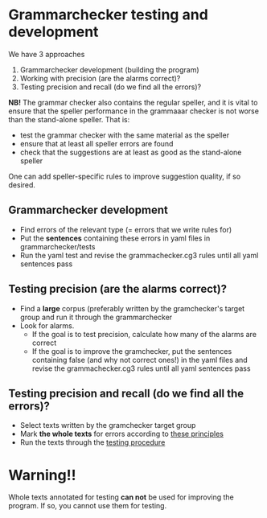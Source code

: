 # Grammarchecker testing and development

We have 3 approaches

1. Grammarchecker development (building the program)
2. Working with precision (are the alarms correct)?
3. Testing precision and recall (do we find all the errors)?

__NB!__ The grammar checker also contains the regular speller, and it is vital to ensure that the speller performance in the grammaaar checker is not worse than the stand-alone speller. That is:

- test the grammar checker with the same material as the speller
- ensure that at least all speller errors are found
- check that the suggestions are at least as good as the stand-alone speller

One can add speller-specific rules to improve suggestion quality, if so desired.

## Grammarchecker development
- Find errors of the relevant type (= errors that we write rules for)
- Put the **sentences** containing these errors in yaml files in grammarchecker/tests
- Run the yaml test and revise the grammachecker.cg3 rules until all yaml sentences pass

## Testing precision (are the alarms correct)?
- Find a **large** corpus (preferably written by the gramchecker's target group and run it through the grammarchecker
- Look for alarms. 
	- If the goal is to test precision, calculate how many of the alarms are correct 
	- If the goal is to improve the gramchecker, put the sentences containing false (and why not correct ones!) in the yaml files and revise the grammachecker.cg3 rules until all yaml sentences pass

## Testing precision and recall (do we find all the errors)?
- Select texts written by the gramchecker target group
- Mark **the whole texts** for errors according to [these principles](../spelling/testdoc/error-markup.html)
- Run the texts through the [testing procedure](preparing-annotated-text.md)

# Warning!!

Whole texts annotated for testing **can not** be used for improving the program. If so, you cannot use them for testing.